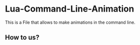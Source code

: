 # Lua-Command-Line-Animation
This is a File that allows to make animations in the command line.

## How to us?
